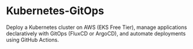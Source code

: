 # Kubernetes-GitOps
Deploy a Kubernetes cluster on AWS (EKS Free Tier), manage applications declaratively with GitOps (FluxCD or ArgoCD), and automate deployments using GitHub Actions.
